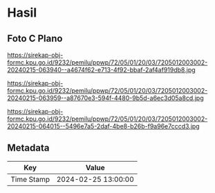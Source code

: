 # Hasil

## Foto C Plano

https://sirekap-obj-formc.kpu.go.id/9232/pemilu/ppwp/72/05/01/20/03/7205012003002-20240215-063940--a4674f62-e713-4f92-bbaf-2af4af919db8.jpg

https://sirekap-obj-formc.kpu.go.id/9232/pemilu/ppwp/72/05/01/20/03/7205012003002-20240215-063959--a87670e3-594f-4480-9b5d-a6ec3d05a8cd.jpg

https://sirekap-obj-formc.kpu.go.id/9232/pemilu/ppwp/72/05/01/20/03/7205012003002-20240215-064015--5496e7a5-2daf-4be8-b26b-f9a96e7cccd3.jpg


## Metadata

| Key        | Value               |
| ---------- | ------------------- |
| Time Stamp | 2024-02-25 13:00:00 |



